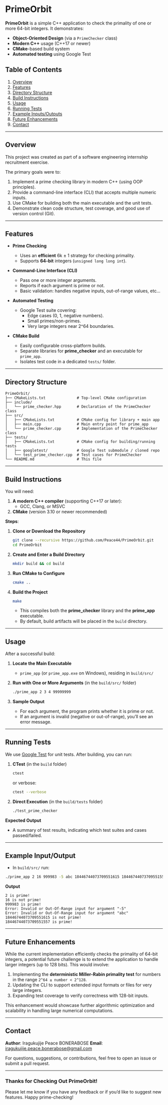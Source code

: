 # PrimeOrbit

**PrimeOrbit** is a simple C++ application to check the primality of one or more 64-bit integers. It demonstrates:

- **Object-Oriented Design** (via a `PrimeChecker` class)
- **Modern C++** usage (C++17 or newer)
- **CMake**-based build system
- **Automated testing** using Google Test

## Table of Contents

1. [Overview](#overview)  
2. [Features](#features)  
3. [Directory Structure](#directory-structure)  
4. [Build Instructions](#build-instructions)  
5. [Usage](#usage)  
6. [Running Tests](#running-tests)  
7. [Example Inputs/Outputs](#example-inputoutput)
8. [Future Enhancements](#future-enhancements)
9. [Contact](#contact)

---

## Overview

This project was created as part of a software engineering internship recruitment exercise. 

The primary goals were to:
1. Implement a prime checking library in modern C++ (using OOP principles).  
2. Provide a command-line interface (CLI) that accepts multiple numeric inputs.  
3. Use CMake for building both the main executable and the unit tests.  
4. Demonstrate clean code structure, test coverage, and good use of version control (Git).

---

## Features

- **Prime Checking**  
  - Uses an **efficient** 6k ± 1 strategy for checking primality.  
  - Supports **64-bit** integers (`unsigned long long int`).

- **Command-Line Interface (CLI)**  
  - Pass one or more integer arguments.  
  - Reports if each argument is prime or not.  
  - Basic validation: handles negative inputs, out-of-range values, etc...

- **Automated Testing**  
  - Google Test suite covering:
    - Edge cases (0, 1, negative numbers).  
    - Small primes/non-primes.  
    - Very large integers near 2^64 boundaries.

- **CMake Build**  
  - Easily configurable cross-platform builds.  
  - Separate libraries for **prime_checker** and an executable for `prime_app`.  
  - Isolates test code in a dedicated `tests/` folder.

---

## Directory Structure

```
PrimeOrbit/
├── CMakeLists.txt              # Top-level CMake configuration
├── include/
│   └── prime_checker.hpp       # Declaration of the PrimeChecker class
├── src/
│   ├── CMakeLists.txt          # CMake config for library + main app
│   ├── main.cpp                # Main entry point for prime_app
│   └── prime_checker.cpp       # Implementation of the PrimeChecker class
├── tests/
│   ├── CMakeLists.txt          # CMake config for building/running tests
│   ├── googletest/             # Google Test submodule / cloned repo
│   └── test_prime_checker.cpp  # Test cases for PrimeChecker
└── README.md                   # This file
```

---

## Build Instructions

You will need:

1. **A modern C++ compiler** (supporting C++17 or later):
   - GCC, Clang, or MSVC  
2. **CMake** (version 3.10 or newer recommended)

**Steps**:

1. **Clone or Download the Repository**  
   ```bash
   git clone --recursive https://github.com/Peace44/PrimeOrbit.git
   cd PrimeOrbit
   ```
2. **Create and Enter a Build Directory**  
   ```bash
   mkdir build && cd build
   ```
3. **Run CMake to Configure**  
   ```bash
   cmake ..
   ```
4. **Build the Project**  
   ```bash
   make
   ```
   - This compiles both the **prime_checker** library and the **prime_app** executable.  
   - By default, build artifacts will be placed in the `build` directory.

---

## Usage

After a successful build:

1. **Locate the Main Executable**  
   - `prime_app` (or `prime_app.exe` on Windows), residing in `build/src/`

2. **Run with One or More Arguments** (in the `build/src/` folder)  
   ```bash
   ./prime_app 2 3 4 99999999
   ```

3. **Sample Output**  
   - For each argument, the program prints whether it is prime or not.  
   - If an argument is invalid (negative or out-of-range), you’ll see an error message.

---

## Running Tests

We use [Google Test](https://github.com/google/googletest) for unit tests. After building, you can run:

1. **CTest** (in the `build` folder)  
   ```bash
   ctest
   ```
   or verbose:
   ```bash
   ctest --verbose
   ```

2. **Direct Execution** (in the `build/tests` folder)  
   ```bash
   ./test_prime_checker
   ```

**Expected Output**  
- A summary of test results, indicating which test suites and cases passed/failed.

---

## Example Input/Output

- In `build/src/` run:
```bash
./prime_app 2 16 999983 -5 abc 18446744073709551615 18446744073709551557
```
**Output**  
```
2 is prime!
16 is not prime!
999983 is prime!
Error: Invalid or Out-Of-Range input for argument "-5"
Error: Invalid or Out-Of-Range input for argument "abc"
18446744073709551615 is not prime!
18446744073709551557 is prime!
```

---

## Future Enhancements

While the current implementation efficiently checks the primality of 64-bit integers, a potential future challenge is to extend the application to handle larger integers (up to 128 bits). This would involve:

1. Implementing the **deterministic Miller-Rabin primality test** for numbers in the range `2^64 ≤ number < 2^128`.
2. Updating the CLI to support extended input formats or files for very large integers.
3. Expanding test coverage to verify correctness with 128-bit inputs.

This enhancement would showcase further algorithmic optimization and scalability in handling large numerical computations.

---

## Contact

**Author**: Iragukujije Peace BONERABOSE
**Email**: [iragukujije.peace.bonerabose@gmail.com](mailto:iragukujije.peace.bonerabose@gmail.com)

For questions, suggestions, or contributions, feel free to open an issue or submit a pull request.

---

### Thanks for Checking Out PrimeOrbit!

Please let me know if you have any feedback or if you’d like to suggest new features. Happy prime-checking!